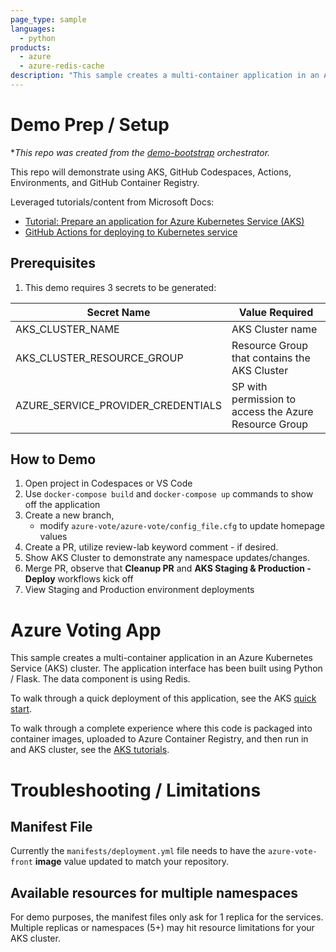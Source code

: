 ```yaml
---
page_type: sample
languages:
  - python
products:
  - azure
  - azure-redis-cache
description: "This sample creates a multi-container application in an Azure Kubernetes Service (AKS) cluster."
---
```

# Demo Prep / Setup
**This repo was created from the [demo-bootstrap](https://github.com/octodemo/demo-bootstrap) orchestrator.*

This repo will demonstrate using AKS, GitHub Codespaces, Actions, Environments, and GitHub Container Registry.

Leveraged tutorials/content from Microsoft Docs:
- [Tutorial: Prepare an application for Azure Kubernetes Service (AKS)](https://docs.microsoft.com/en-us/azure/aks/tutorial-kubernetes-prepare-app)
- [GitHub Actions for deploying to Kubernetes service](https://docs.microsoft.com/en-us/azure/aks/kubernetes-action)

## Prerequisites

1. This demo requires 3 secrets to be generated:

| Secret Name | Value Required |
|-------------      |--------------- |
|AKS_CLUSTER_NAME             | AKS Cluster name |
|AKS_CLUSTER_RESOURCE_GROUP   | Resource Group that contains the AKS Cluster  |
|AZURE_SERVICE_PROVIDER_CREDENTIALS   | SP with permission to access the Azure Resource Group |


## How to Demo
1. Open project in Codespaces or VS Code
2. Use `docker-compose build` and `docker-compose up` commands to show off the application
3. Create a new branch, 
    - modify `azure-vote/azure-vote/config_file.cfg` to update homepage values
1. Create a PR, utilize review-lab keyword comment - if desired.
1. Show AKS Cluster to demonstrate any namespace updates/changes.
1. Merge PR, observe that **Cleanup PR** and **AKS Staging & Production - Deploy** workflows kick off
1. View Staging and Production environment deployments


# Azure Voting App

This sample creates a multi-container application in an Azure Kubernetes Service (AKS) cluster. The application interface has been built using Python / Flask. The data component is using Redis.

To walk through a quick deployment of this application, see the AKS [quick start](https://docs.microsoft.com/en-us/azure/aks/kubernetes-walkthrough?WT.mc_id=none-github-nepeters).

To walk through a complete experience where this code is packaged into container images, uploaded to Azure Container Registry, and then run in and AKS cluster, see the [AKS tutorials](https://docs.microsoft.com/en-us/azure/aks/tutorial-kubernetes-prepare-app?WT.mc_id=none-github-nepeters).

# Troubleshooting / Limitations

## Manifest File
Currently the `manifests/deployment.yml` file needs to have the `azure-vote-front` **image** value updated to match your repository.

## Available resources for multiple namespaces
For demo purposes, the manifest files only ask for 1 replica for the services. Multiple replicas or namespaces (5+) may hit resource limitations for your AKS cluster.

